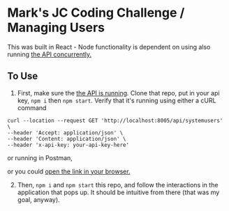 # Mark's JC Coding Challenge / Managing Users
This was built in React - Node functionality is dependent on using also running [the API concurrently.](https://github.com/TheJumpCloud/jumpcloud-ui-assignment)

## To Use

1. First, make sure the [the API is running](https://github.com/TheJumpCloud/jumpcloud-ui-assignment). Clone that repo, put in your api key, `npm i` then `npm start`. Verify that it's running using either a cURL command 

```
curl --location --request GET 'http://localhost:8005/api/systemusers' \
--header 'Accept: application/json' \
--header 'Content: application/json' \
--header 'x-api-key: your-api-key-here'
```

or running in Postman,

or you could [open the link in your browser.](http://localhost:8005/api/systemusers)

2. Then, `npm i` and `npm start` this repo, and follow the interactions in the application that pops up. It should be intuitive from there (that was my goal, anyway).